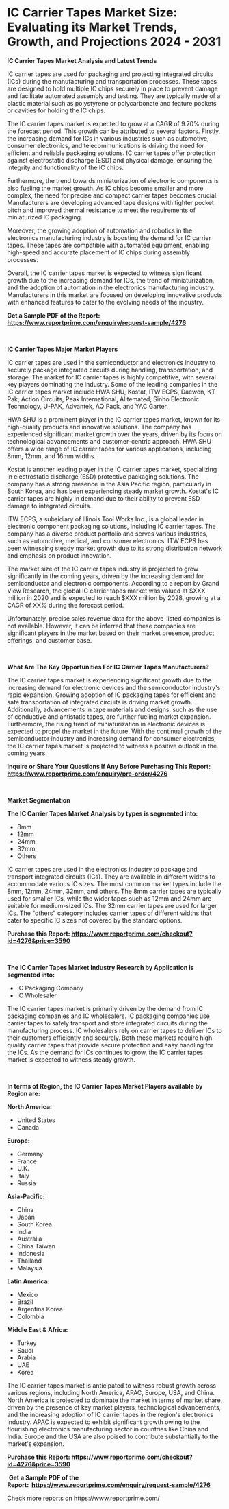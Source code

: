 <p><h1>IC Carrier Tapes Market Size: Evaluating its Market Trends, Growth, and Projections 2024 - 2031</h1></p><p><strong>IC Carrier Tapes Market Analysis and Latest Trends</strong></p>
<p><p>IC carrier tapes are used for packaging and protecting integrated circuits (ICs) during the manufacturing and transportation processes. These tapes are designed to hold multiple IC chips securely in place to prevent damage and facilitate automated assembly and testing. They are typically made of a plastic material such as polystyrene or polycarbonate and feature pockets or cavities for holding the IC chips.</p><p>The IC carrier tapes market is expected to grow at a CAGR of 9.70% during the forecast period. This growth can be attributed to several factors. Firstly, the increasing demand for ICs in various industries such as automotive, consumer electronics, and telecommunications is driving the need for efficient and reliable packaging solutions. IC carrier tapes offer protection against electrostatic discharge (ESD) and physical damage, ensuring the integrity and functionality of the IC chips.</p><p>Furthermore, the trend towards miniaturization of electronic components is also fueling the market growth. As IC chips become smaller and more complex, the need for precise and compact carrier tapes becomes crucial. Manufacturers are developing advanced tape designs with tighter pocket pitch and improved thermal resistance to meet the requirements of miniaturized IC packaging.</p><p>Moreover, the growing adoption of automation and robotics in the electronics manufacturing industry is boosting the demand for IC carrier tapes. These tapes are compatible with automated equipment, enabling high-speed and accurate placement of IC chips during assembly processes.</p><p>Overall, the IC carrier tapes market is expected to witness significant growth due to the increasing demand for ICs, the trend of miniaturization, and the adoption of automation in the electronics manufacturing industry. Manufacturers in this market are focused on developing innovative products with enhanced features to cater to the evolving needs of the industry.</p></p>
<p><strong>Get a Sample PDF of the Report:&nbsp; <a href="https://www.reportprime.com/enquiry/request-sample/4276">https://www.reportprime.com/enquiry/request-sample/4276</a></strong></p>
<p>&nbsp;</p>
<p><strong>IC Carrier Tapes Major Market Players</strong></p>
<p><p>IC carrier tapes are used in the semiconductor and electronics industry to securely package integrated circuits during handling, transportation, and storage. The market for IC carrier tapes is highly competitive, with several key players dominating the industry. Some of the leading companies in the IC carrier tapes market include HWA SHU, Kostat, ITW ECPS, Daewon, KT Pak, Action Circuits, Peak International, Alltemated, Sinho Electronic Technology, U-PAK, Advantek, AQ Pack, and YAC Garter.</p><p>HWA SHU is a prominent player in the IC carrier tapes market, known for its high-quality products and innovative solutions. The company has experienced significant market growth over the years, driven by its focus on technological advancements and customer-centric approach. HWA SHU offers a wide range of IC carrier tapes for various applications, including 8mm, 12mm, and 16mm widths. </p><p>Kostat is another leading player in the IC carrier tapes market, specializing in electrostatic discharge (ESD) protective packaging solutions. The company has a strong presence in the Asia Pacific region, particularly in South Korea, and has been experiencing steady market growth. Kostat's IC carrier tapes are highly in demand due to their ability to prevent ESD damage to integrated circuits.</p><p>ITW ECPS, a subsidiary of Illinois Tool Works Inc., is a global leader in electronic component packaging solutions, including IC carrier tapes. The company has a diverse product portfolio and serves various industries, such as automotive, medical, and consumer electronics. ITW ECPS has been witnessing steady market growth due to its strong distribution network and emphasis on product innovation.</p><p>The market size of the IC carrier tapes industry is projected to grow significantly in the coming years, driven by the increasing demand for semiconductor and electronic components. According to a report by Grand View Research, the global IC carrier tapes market was valued at $XXX million in 2020 and is expected to reach $XXX million by 2028, growing at a CAGR of XX% during the forecast period.</p><p>Unfortunately, precise sales revenue data for the above-listed companies is not available. However, it can be inferred that these companies are significant players in the market based on their market presence, product offerings, and customer base.</p></p>
<p>&nbsp;</p>
<p><strong>What Are The Key Opportunities For IC Carrier Tapes Manufacturers?</strong></p>
<p><p>The IC carrier tapes market is experiencing significant growth due to the increasing demand for electronic devices and the semiconductor industry's rapid expansion. Growing adoption of IC packaging tapes for efficient and safe transportation of integrated circuits is driving market growth. Additionally, advancements in tape materials and designs, such as the use of conductive and antistatic tapes, are further fueling market expansion. Furthermore, the rising trend of miniaturization in electronic devices is expected to propel the market in the future. With the continual growth of the semiconductor industry and increasing demand for consumer electronics, the IC carrier tapes market is projected to witness a positive outlook in the coming years.</p></p>
<p><strong>Inquire or Share Your Questions If Any Before Purchasing This Report: <a href="https://www.reportprime.com/enquiry/pre-order/4276">https://www.reportprime.com/enquiry/pre-order/4276</a></strong></p>
<p>&nbsp;</p>
<p><strong>Market Segmentation</strong></p>
<p><strong>The IC Carrier Tapes Market Analysis by types is segmented into:</strong></p>
<p><ul><li>8mm</li><li>12mm</li><li>24mm</li><li>32mm</li><li>Others</li></ul></p>
<p><p>IC carrier tapes are used in the electronics industry to package and transport integrated circuits (ICs). They are available in different widths to accommodate various IC sizes. The most common market types include the 8mm, 12mm, 24mm, 32mm, and others. The 8mm carrier tapes are typically used for smaller ICs, while the wider tapes such as 12mm and 24mm are suitable for medium-sized ICs. The 32mm carrier tapes are used for larger ICs. The "others" category includes carrier tapes of different widths that cater to specific IC sizes not covered by the standard options.</p></p>
<p><strong>Purchase this Report:&nbsp;<a href="https://www.reportprime.com/checkout?id=4276&price=3590">https://www.reportprime.com/checkout?id=4276&price=3590</a></strong></p>
<p>&nbsp;</p>
<p><strong>The IC Carrier Tapes Market Industry Research by Application is segmented into:</strong></p>
<p><ul><li>IC Packaging Company</li><li>IC Wholesaler</li></ul></p>
<p><p>The IC carrier tapes market is primarily driven by the demand from IC packaging companies and IC wholesalers. IC packaging companies use carrier tapes to safely transport and store integrated circuits during the manufacturing process. IC wholesalers rely on carrier tapes to deliver ICs to their customers efficiently and securely. Both these markets require high-quality carrier tapes that provide secure protection and easy handling for the ICs. As the demand for ICs continues to grow, the IC carrier tapes market is expected to witness steady growth.</p></p>
<p>&nbsp;</p>
<p><strong>In terms of Region, the IC Carrier Tapes Market Players available by Region are:</strong></p>
<p>
    <p> <strong> North America: </strong>
        <ul>
            <li>United States</li>
            <li>Canada</li>
        </ul>
        </p> 
    <p> <strong> Europe: </strong>
        <ul>
            <li>Germany</li>
            <li>France</li>
            <li>U.K.</li>
            <li>Italy</li>
            <li>Russia</li>
        </ul>
        </p> 
    <p> <strong> Asia-Pacific: </strong>
        <ul>
            <li>China</li>
            <li>Japan</li>
            <li>South Korea</li>
            <li>India</li>
            <li>Australia</li>
            <li>China Taiwan</li>
            <li>Indonesia</li>
            <li>Thailand</li>
            <li>Malaysia</li>
        </ul>
        </p> 
    <p> <strong> Latin America: </strong>
        <ul>
            <li>Mexico</li>
            <li>Brazil</li>
            <li>Argentina Korea</li>
            <li>Colombia</li>
        </ul>
        </p> 
    <p> <strong> Middle East & Africa: </strong>
        <ul>
            <li>Turkey</li>
            <li>Saudi</li>
            <li>Arabia</li>
            <li>UAE</li>
            <li>Korea</li>
        </ul>
    </p>
    </p>
<p><p>The IC carrier tapes market is anticipated to witness robust growth across various regions, including North America, APAC, Europe, USA, and China. North America is projected to dominate the market in terms of market share, driven by the presence of key market players, technological advancements, and the increasing adoption of IC carrier tapes in the region's electronics industry. APAC is expected to exhibit significant growth owing to the flourishing electronics manufacturing sector in countries like China and India. Europe and the USA are also poised to contribute substantially to the market's expansion.</p></p>
<p><strong>Purchase this Report: <a href="https://www.reportprime.com/checkout?id=4276&price=3590">https://www.reportprime.com/checkout?id=4276&price=3590</a></strong></p>
<p>&nbsp;<strong>Get a Sample PDF of the Report:&nbsp;&nbsp;<a href="https://www.reportprime.com/enquiry/request-sample/4276">https://www.reportprime.com/enquiry/request-sample/4276</a></strong></p>
<p><strong></strong></p>
<p>Check more reports on https://www.reportprime.com/</p>